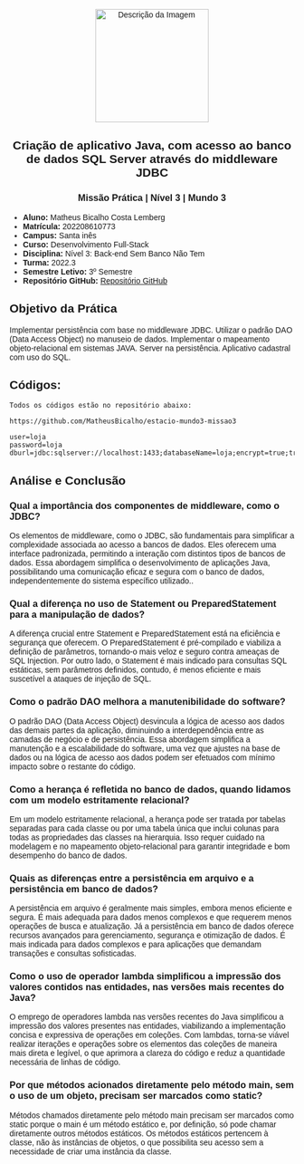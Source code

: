 <style>
.custom-font {
font-family:  'Arial', sans-serif;
}
</style>

<div  class="custom-font">

<p  align="center">
<img  src="https://i.pinimg.com/originals/1a/21/6f/1a216fb0afdce66e7ffd9c9dbfce393b.jpg"  alt="Descrição da Imagem"  width="200"/></p>
<h2  align="center">Criação de aplicativo Java, com acesso ao banco de dados SQL Server através do middleware JDBC </h2>
<h3  align="center">Missão Prática | Nível 3 | Mundo 3</h3>

* **Aluno:** Matheus Bicalho Costa Lemberg
* **Matrícula:** 202208610773
* **Campus:** Santa inês
* **Curso:** Desenvolvimento Full-Stack
* **Disciplina:** Nível 3: Back-end Sem Banco Não Tem
* **Turma:** 2022.3
* **Semestre Letivo:** 3º Semestre
* **Repositório GitHub:** [Repositório GitHub](https://github.com/MatheusBicalho/estacio-mundo3-missao3)
  

## Objetivo da Prática
Implementar persistência com base no middleware JDBC.
Utilizar o padrão DAO (Data Access Object) no manuseio de dados.
Implementar o mapeamento objeto-relacional em sistemas JAVA.
Server na persistência.
Aplicativo cadastral com uso do SQL.

## Códigos:
    Todos os códigos estão no repositório abaixo:

    https://github.com/MatheusBicalho/estacio-mundo3-missao3
    
```
user=loja
password=loja
dburl=jdbc:sqlserver://localhost:1433;databaseName=loja;encrypt=true;trustServerCertificate=true;

```
## Análise e Conclusão

### Qual a importância dos componentes de middleware, como o JDBC?
Os elementos de middleware, como o JDBC, são fundamentais para simplificar a complexidade associada ao acesso a bancos de dados. Eles oferecem uma interface padronizada, permitindo a interação com distintos tipos de bancos de dados. Essa abordagem simplifica o desenvolvimento de aplicações Java, possibilitando uma comunicação eficaz e segura com o banco de dados, independentemente do sistema específico utilizado..

### Qual a diferença no uso de Statement ou PreparedStatement para a manipulação de dados?
A diferença crucial entre Statement e PreparedStatement está na eficiência e segurança que oferecem. O PreparedStatement é pré-compilado e viabiliza a definição de parâmetros, tornando-o mais veloz e seguro contra ameaças de SQL Injection. Por outro lado, o Statement é mais indicado para consultas SQL estáticas, sem parâmetros definidos, contudo, é menos eficiente e mais suscetível a ataques de injeção de SQL.

### Como o padrão DAO melhora a manutenibilidade do software?
O padrão DAO (Data Access Object) desvincula a lógica de acesso aos dados das demais partes da aplicação, diminuindo a interdependência entre as camadas de negócio e de persistência. Essa abordagem simplifica a manutenção e a escalabilidade do software, uma vez que ajustes na base de dados ou na lógica de acesso aos dados podem ser efetuados com mínimo impacto sobre o restante do código.

### Como a herança é refletida no banco de dados, quando lidamos com um modelo estritamente relacional?
Em um modelo estritamente relacional, a herança pode ser tratada por tabelas separadas para cada classe ou por uma tabela única que inclui colunas para todas as propriedades das classes na hierarquia. Isso requer cuidado na modelagem e no mapeamento objeto-relacional para garantir integridade e bom desempenho do banco de dados.

### Quais as diferenças entre a persistência em arquivo e a persistência em banco de dados?
A persistência em arquivo é geralmente mais simples, embora menos eficiente e segura. É mais adequada para dados menos complexos e que requerem menos operações de busca e atualização. Já a persistência em banco de dados oferece recursos avançados para gerenciamento, segurança e otimização de dados. É mais indicada para dados complexos e para aplicações que demandam transações e consultas sofisticadas.

### Como o uso de operador lambda simplificou a impressão dos valores contidos nas entidades, nas versões mais recentes do Java?
O emprego de operadores lambda nas versões recentes do Java simplificou a impressão dos valores presentes nas entidades, viabilizando a implementação concisa e expressiva de operações em coleções. Com lambdas, torna-se viável realizar iterações e operações sobre os elementos das coleções de maneira mais direta e legível, o que aprimora a clareza do código e reduz a quantidade necessária de linhas de código.

### Por que métodos acionados diretamente pelo método main, sem o uso de um objeto, precisam ser marcados como static?
Métodos chamados diretamente pelo método main precisam ser marcados como static porque o main é um método estático e, por definição, só pode chamar diretamente outros métodos estáticos. Os métodos estáticos pertencem à classe, não às instâncias de objetos, o que possibilita seu acesso sem a necessidade de criar uma instância da classe.